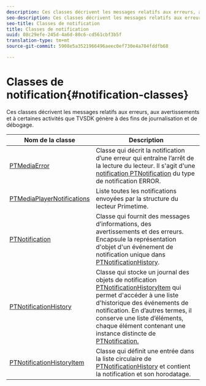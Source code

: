 ```yaml
---
description: Ces classes décrivent les messages relatifs aux erreurs, aux avertissements et à certaines activités que TVSDK génère à des fins de journalisation et de débogage.
seo-description: Ces classes décrivent les messages relatifs aux erreurs, aux avertissements et à certaines activités que TVSDK génère à des fins de journalisation et de débogage.
seo-title: Classes de notification
title: Classes de notification
uuid: 08c29efe-245d-4a6d-80c6-cd561cbf3b5f
translation-type: tm+mt
source-git-commit: 5908e5a3521966496aeec0ef730e4a704fddfb68

---
```



# Classes de notification{#notification-classes}

Ces classes décrivent les messages relatifs aux erreurs, aux avertissements et à certaines activités que TVSDK génère à des fins de journalisation et de débogage.

| Nom de la classe | Description |
|---|---|
| [PTMediaError](https://help.adobe.com/en_US/primetime/api/psdk/appledoc/Classes/PTMediaError.html) | Classe qui décrit la notification d’une erreur qui entraîne l’arrêt de la lecture du lecteur. Il s&#39;agit d&#39;une [notification PTNotification](https://help.adobe.com/en_US/primetime/api/psdk/appledoc/Classes/PTNotification.html) du type de notification ERROR. |
| [PTMediaPlayerNotifications](https://help.adobe.com/en_US/primetime/api/psdk/appledoc/Classes/PTMediaPlayerNotifications.html) | Liste toutes les notifications envoyées par la structure du lecteur Primetime. |
| [PTNotification](https://help.adobe.com/en_US/primetime/api/psdk/appledoc/Classes/PTNotification.html) | Classe qui fournit des messages d’informations, des avertissements et des erreurs. Encapsule la représentation d&#39;objet d&#39;un événement de notification unique dans [PTNotificationHistory](https://help.adobe.com/en_US/primetime/api/psdk/appledoc/Classes/PTNotificationHistory.html). |
| [PTNotificationHistory](https://help.adobe.com/en_US/primetime/api/psdk/appledoc/Classes/PTNotificationHistory.html) | Classe qui stocke un journal des objets de notification [PTNotificationHistoryItem](https://help.adobe.com/en_US/primetime/api/psdk/appledoc/Classes/PTNotificationHistoryItem.html) qui permet d&#39;accéder à une liste d&#39;historique des événements de notification. En d’autres termes, il conserve une liste d’éléments, chaque élément contenant une instance distincte de [PTNotification.](https://help.adobe.com/en_US/primetime/api/psdk/appledoc/Classes/PTNotification.html) |
| [PTNotificationHistoryItem](https://help.adobe.com/en_US/primetime/api/psdk/appledoc/Classes/PTNotificationHistoryItem.html) | Classe qui définit une entrée dans la liste circulaire de [PTNotificationHistory](https://help.adobe.com/en_US/primetime/api/psdk/appledoc/Classes/PTNotificationHistory.html) et contient la notification et son horodatage. |

